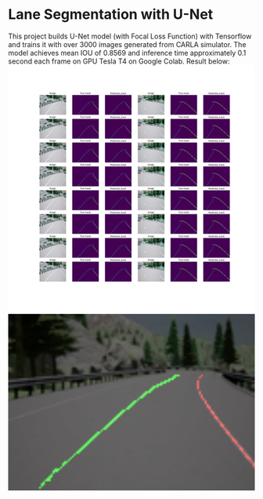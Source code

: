 # Lane Segmentation with U-Net

This project builds U-Net model (with Focal Loss Function) with Tensorflow and trains it with over 3000 images generated from CARLA simulator. The model achieves mean IOU of 0.8569 and inference time approximately 0.1 second each frame on GPU Tesla T4 on Google Colab. Result below:
![](https://github.com/dominhnhut01/U-Net-Lane-Segmentation/blob/main/result.png)
![](https://github.com/dominhnhut01/U-Net-Lane-Segmentation/blob/main/illus.jpg)
